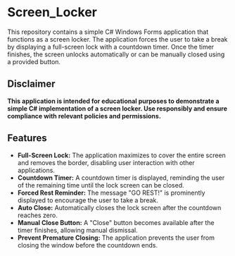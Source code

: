 # Screen_Locker
This repository contains a simple C# Windows Forms application that functions as a screen locker. The application forces the user to take a break by displaying a full-screen lock with a countdown timer. Once the timer finishes, the screen unlocks automatically or can be manually closed using a provided button.
## Disclaimer
**This application is intended for educational purposes to demonstrate a simple C# implementation of a screen locker. Use responsibly and ensure compliance with relevant policies and permissions.**
## Features
- **Full-Screen Lock:** The application maximizes to cover the entire screen and removes the border, disabling user interaction with other applications.
- **Countdown Timer:** A countdown timer is displayed, reminding the user of the remaining time until the lock screen can be closed.
- **Forced Rest Reminder:** The message "GO REST!" is prominently displayed to encourage the user to take a break.
- **Auto Close:** Automatically closes the lock screen after the countdown reaches zero.
- **Manual Close Button:** A "Close" button becomes available after the timer finishes, allowing manual dismissal.
- **Prevent Premature Closing:** The application prevents the user from closing the window before the countdown ends.



